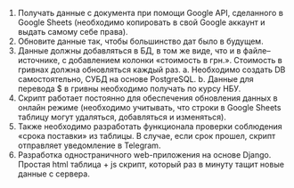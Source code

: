 1. Получать данные с документа при помощи Google API, сделанного в Google Sheets (необходимо копировать в свой Google аккаунт и выдать самому себе права).
2. Обновите данные так, чтобы большинство дат было в будущем.
3. Данные должны добавляться в БД, в том же виде, что и в файле–источнике, с добавлением колонки «стоимость в грн.». Стоимость в гривнах должна обновляться каждый раз.
    a. Необходимо создать DB самостоятельно, СУБД на основе PostgreSQL.
    b. Данные для перевода $ в гривны необходимо получать по курсу НБУ.
4. Скрипт работает постоянно для обеспечения обновления данных в онлайн режиме (необходимо учитывать, что строки в Google Sheets таблицу могут удаляться, добавляться и изменяться).
5. Также необходимо разработать функционала проверки соблюдения «срока поставки» из таблицы. В случае, если срок прошел, скрипт отправляет уведомление в Telegram.
6. Разработка одностраничного web-приложения на основе Django. Простая html таблица + js скрипт, который раз в минуту тащит новые данные с сервера.

